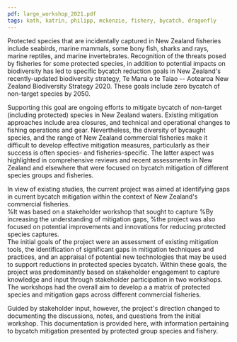 ```yaml
---
pdf: large_workshop_2021.pdf
tags: kath, katrin, philipp, mckenzie, fishery, bycatch, dragonfly
---
```

Protected species that are incidentally captured in New Zealand fisheries include seabirds, marine mammals,
 some bony fish, sharks and rays,  marine reptiles,
and marine invertebrates.  Recognition of the threats posed by fisheries for some
protected species, in addition to potential impacts on
biodiversity has led to specific bycatch reduction goals in New Zealand's
recently-updated biodiversity strategy, Te Mana o te Taiao -- Aotearoa New
Zealand Biodiversity Strategy 2020.  These goals include zero bycatch of non-target species by 2050.

Supporting this goal are ongoing efforts to mitigate bycatch of non-target (including protected) species in New Zealand waters.
Existing mitigation approaches include area closures, and technical and operational changes to fishing operations and gear.
Nevertheless, the diversity of bycaught species, and the range of New Zealand commercial fisheries make it difficult to develop effective
mitigation measures, particularly as their success is often species- and fisheries-specific.  The latter aspect was highlighted in
comprehensive reviews and recent assessments in New Zealand and elsewhere that were focused on bycatch mitigation of different species groups
and fisheries.

In view of existing studies,  the current project was aimed at identifying
gaps in current bycatch mitigation within the context of New Zealand's commercial fisheries.  
%It was based on a stakeholder workshop that sought to capture
%By increasing the understanding of mitigation gaps,
%the project was also focused on  potential improvements and innovations for reducing protected species captures.  
The initial goals of the project were an assessment of existing mitigation tools,  the identification of significant gaps in
mitigation techniques and practices, and an appraisal of potential new technologies that may be used to support reductions in protected species bycatch.
Within these goals, the project was predominantly based on stakeholder engagement to capture knowledge and input through stakeholder participation in two workshops. The workshops had the
overall aim to develop a a matrix of protected species and mitigation gaps across  different commercial fisheries.

Guided by stakeholder input, however, the project's direction changed to documenting the discussions, notes, and questions
from the initial workshop.  This documentation is provided here, with information
pertaining to bycatch mitigation presented by protected group  species  and fishery.
